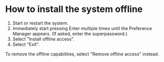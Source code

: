 # How to install the system offline

1. Start or restart the system.
2. Immediately start pressing Enter multiple times until the Preference Manager appears. (If asked, enter the superpassword.)
3. Select "Install offline access".
4. Select "Exit".

To remove the offline capabilities, select "Remove offline access" instead.